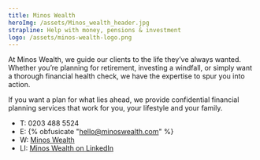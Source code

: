 ```yaml
---
title: Minos Wealth
heroImg: /assets/Minos_wealth_header.jpg
strapline: Help with money, pensions & investment
logo: /assets/minos-wealth-logo.png
---
```


At Minos Wealth, we guide our clients to the life they’ve always wanted. Whether you’re planning for retirement, investing a windfall, or simply want a thorough financial health check, we have the expertise to spur you into action.

If you want a plan for what lies ahead, we provide confidential financial planning services that work for you, your lifestyle and your family.

- T: 0203 488 5524
- E: {% obfusicate "hello@minoswealth.com" %}
- W: [Minos Wealth](https://www.minoswealth.com)
- LI: [Minos Wealth on LinkedIn](https://www.linkedin.com/in/tobybarklem/)
